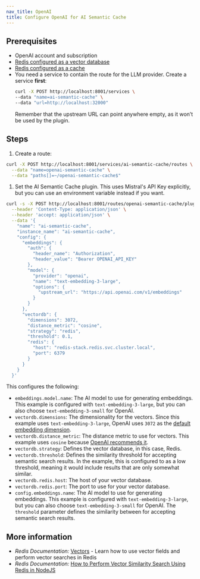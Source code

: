 ```yaml
---
nav_title: OpenAI
title: Configure OpenAI for AI Semantic Cache
---
```


## Prerequisites 

* OpenAI account and subscription
* [Redis configured as a vector database](https://redis.io/docs/latest/develop/get-started/vector-database/)
* [Redis configured as a cache](https://redis.io/docs/latest/operate/oss_and_stack/management/config/#configuring-redis-as-a-cache)
* You need a service to contain the route for the LLM provider. Create a service **first**:
  ```sh
  curl -X POST http://localhost:8001/services \
  --data "name=ai-semantic-cache" \
  --data "url=http://localhost:32000"
  ```
  Remember that the upstream URL can point anywhere empty, as it won’t be used by the plugin.

## Steps
1. Create a route:
```sh
curl -X POST http://localhost:8001/services/ai-semantic-cache/routes \
  --data "name=openai-semantic-cache" \
  --data "paths[]=~/openai-semantic-cache$"
```

1. Set the AI Semantic Cache plugin. This uses Mistral's API Key explicitly, but you can use an environment variable instead if you want.
```sh
curl -s -X POST http://localhost:8001/routes/openai-semantic-cache/plugins \
  --header 'Content-Type: application/json' \
  --header 'accept: application/json' \
  --data '{
    "name": "ai-semantic-cache",
    "instance_name": "ai-semantic-cache",
    "config": {
      "embeddings": {
        "auth": {
          "header_name": "Authorization",
          "header_value": "Bearer OPENAI_API_KEY"
        },
        "model": {
          "provider": "openai",
          "name": "text-embedding-3-large",
          "options": {
            "upstream_url": "https://api.openai.com/v1/embeddings"
          }
        }
      },
      "vectordb": {
        "dimensions": 3072,
        "distance_metric": "cosine",
        "strategy": "redis",
        "threshold": 0.1,
        "redis": {
          "host": "redis-stack.redis.svc.cluster.local",
          "port": 6379
        }
      }
    }
  }'
```
This configures the following:
* `embeddings.model.name`: The AI model to use for generating embeddings. This example is configured with `text-embedding-3-large`, but you can also choose `text-embedding-3-small` for OpenAI.
* `vectordb.dimensions`: The dimensionality for the vectors. Since this example uses `text-embedding-3-large`, OpenAI uses `3072` as the [default embedding dimension](https://platform.openai.com/docs/guides/embeddings/how-to-get-embeddings).
* `vectordb.distance_metric`: The distance metric to use for vectors. This example uses `cosine` because [OpenAI recommends it](https://platform.openai.com/docs/guides/embeddings/which-distance-function-should-i-use).
* `vectordb.strategy`: Defines the vector database, in this case, Redis.
* `vectordb.threshold`: Defines the similarity threshold for accepting semantic search results. In the example, this is configured to as a low threshold, meaning it would include results that are only somewhat similar.
* `vectordb.redis.host`: The host of your vector database.
* `vectordb.redis.port`: The port to use for your vector database.
* `config.embeddings.name`: The AI model to use for generating embeddings. This example is configured with `text-embedding-3-large`, but you can also choose `text-embedding-3-small` for OpenAI.
The `threshold` parameter defines the similarity between for accepting semantic search results.

## More information
* *Redis Documentation:* [Vectors](https://redis.io/docs/latest/develop/interact/search-and-query/advanced-concepts/vectors/) - Learn how to use vector fields and perform vector searches in Redis
* *Redis Documentation:* [How to Perform Vector Similarity Search Using Redis in NodeJS](https://redis.io/learn/howtos/solutions/vector/getting-started-vector)